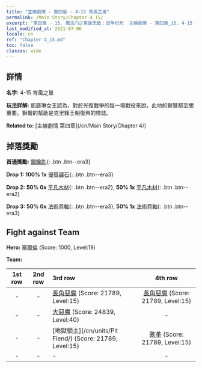 ```yaml
---
title: "主線劇情 - 第四章 - 4-15 育風之巢"
permalink: /Main Story/Chapter 4_15/
excerpt: "第四章 - 15. 魔法门之英雄无敌：战争纪元  主線劇情 - 第四章_15. 4-15 育風之巢"
last_modified_at: 2021-07-06
locale: cn
ref: "Chapter 4_15.md"
toc: false
classes: wide
---
```


## 詳情

 **名字:** 4-15 育風之巢

 **玩法詳解:** 凱瑟琳女王認為，對於光復戰爭的每一場戰役來說，此地的獅鷲都至關重要。獅鷲的幫助是克里鋒王朝復興的標誌。

 **Related to:** [主線劇情 第四章](/cn/Main Story/Chapter 4/)

## 掉落獎勵

 **首通獎勵:** [銀鑰匙](/cn/Items/con_693/){: .btn .btn--era3}

 **Drop 1:** **100% 1x** [優質礦石](/cn/Items/mat_12/){: .btn .btn--era3}

 **Drop 2:** **50% 0x** [平凡木材](/cn/Items/mat_7/){: .btn .btn--era2}, **50% 1x** [平凡木材](/cn/Items/mat_7/){: .btn .btn--era2}

 **Drop 3:** **50% 0x** [法術卷軸](/cn/Items/con_694/){: .btn .btn--era3}, **50% 1x** [法術卷軸](/cn/Items/con_694/){: .btn .btn--era3}


## Fight against Team
 **Hero:** [塞爾倫](/cn/heroes/Xeron/) (Score: 1000, Level:19)

 **Team:**


  | 1st row | 2nd row | 3rd row | 4th row |
  |:----:|:----:|:----|:----:|
  | - | - | [長角惡魔](/cn/units/Demon/) (Score: 21789, Level:15)  | [長角惡魔](/cn/units/Demon/) (Score: 21789, Level:15)  |
  | - | - | [大惡魔](/cn/units/Devil/) (Score: 24839, Level:40)  | - |
  | - | - | [地獄領主](/cn/units/Pit Fiend/) (Score: 21789, Level:15)  | [歌革](/cn/units/Gog/) (Score: 21789, Level:15)  |
  | - | - | - | - |


